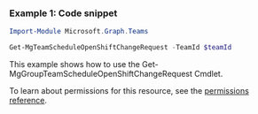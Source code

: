### Example 1: Code snippet

```powershellImport-Module Microsoft.Graph.Teams

Get-MgTeamScheduleOpenShiftChangeRequest -TeamId $teamId
```
This example shows how to use the Get-MgGroupTeamScheduleOpenShiftChangeRequest Cmdlet.
To learn about permissions for this resource, see the [permissions reference](/graph/permissions-reference).

